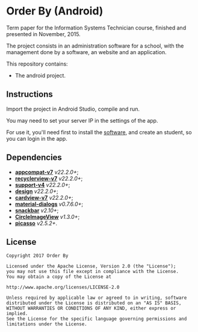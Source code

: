 # Order By (Android)

Term paper for the Information Systems Technician course, finished and presented in November, 2015.

The project consists in an administration software for a school, with the management done by a software, an website and an application.

This repository contains:
- The android project.

## Instructions

Import the project in Android Studio, compile and run.

You may need to set your server IP in the settings of the app.

For use it, you'll need first to install the [software](https://github.com/alessandrojean/order-by-desktop), and create an student, so you can login in the app.

## Dependencies

- **[appcompat-v7](https://github.com/android/platform_frameworks_support/tree/master/v7/appcompat)** *v22.2.0+*;
- **[recyclerview-v7](https://github.com/android/platform_frameworks_support/tree/master/v7/recyclerview)** *v22.2.0+*;
- **[support-v4](https://github.com/android/platform_frameworks_support)** *v22.2.0+*;
- **[design](https://github.com/android/platform_frameworks_support/tree/master/design)** *v22.2.0+*;
- **[cardview-v7](https://github.com/android/platform_frameworks_support/tree/master/v7/cardview)** *v22.2.0+*;
- **[material-dialogs](https://github.com/afollestad/material-dialogs)** *v0.7.6.0+*;
- **[snackbar](https://github.com/nispok/snackbar)** *v2.10+*;
- **[CircleImageView](https://github.com/hdodenhof/CircleImageView)** *v1.3.0+*;
- **[picasso](https://github.com/square/picasso)** *v2.5.2+*.


## License

    Copyright 2017 Order By

    Licensed under the Apache License, Version 2.0 (the "License");
    you may not use this file except in compliance with the License.
    You may obtain a copy of the License at

    http://www.apache.org/licenses/LICENSE-2.0

    Unless required by applicable law or agreed to in writing, software
    distributed under the License is distributed on an "AS IS" BASIS,
    WITHOUT WARRANTIES OR CONDITIONS OF ANY KIND, either express or implied.
    See the License for the specific language governing permissions and
    limitations under the License.
